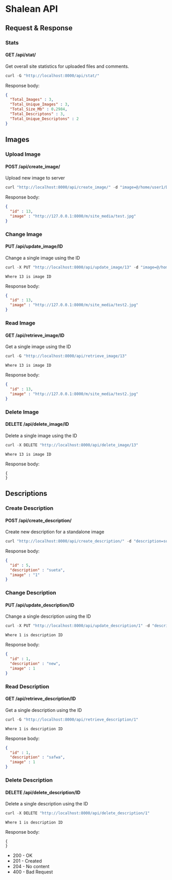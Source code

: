 # Shalean API

## Request & Response

### Stats
#### GET /api/stat/
  
Get overall site statistics for uploaded files and comments.

```c++
curl -G "http://localhost:8000/api/stat/"
```
     
Response body:

```json
{
  "Total_Images" : 3,
  "Total_Unique_Images" : 3,
  "Total_Size_Mb" : 0.2984,
  "Total_Descriptons" : 3,
  "Total_Unique_Descriptons" : 2
}
```

## Images

### Upload Image
#### POST /api/create_image/
  
Upload new image to server

```c++
curl "http://localhost:8000/api/create_image/" -d "image=@/home/user1/Desktop/test.jpg"
```
     
Response body:

```json
{
  "id" : 13,
  "image" : "http://127.0.0.1:8000/m/site_media/test.jpg"
}
```
    
### Change Image
#### PUT /api/update_image/ID
  
Change a single image using the ID

```c++
curl -X PUT "http://localhost:8000/api/update_image/13" -d "image=@/home/user1/Desktop/test2.jpg"
```
     
`Where 13 is image ID`
  
Response body:

```json
{
  "id" : 13,
  "image" : "http://127.0.0.1:8000/m/site_media/test2.jpg"
}
```
        
### Read Image
#### GET /api/retrieve_image/ID
  
Get a single image using the ID

```c++
curl -G "http://localhost:8000/api/retrieve_image/13"
```
     
`Where 13 is image ID`
  
Response body:

```json
{
  "id" : 13,
  "image" : "http://127.0.0.1:8000/m/site_media/test2.jpg"
}
```
    
### Delete Image
#### DELETE /api/delete_image/ID
  
Delete a single image using the ID

```c++
curl -X DELETE "http://localhost:8000/api/delete_image/13"
```
     
`Where 13 is image ID`
  
Response body:

    {
    }
    
## Descriptions

### Create Description
#### POST /api/create_description/
  
Create new description for a standalone image

```c++
curl "http://localhost:8000/api/create_description/" -d "description=sueta&image=1"
```
     
Response body:

```json
{
  "id" : 5,
  "description" : "sueta",
  "image" : "1"
}
```
    
### Change Description
#### PUT /api/update_description/ID
  
Change a single description using the ID

```c++
curl -X PUT "http://localhost:8000/api/update_description/1" -d "description=new"  
```

`Where 1 is description ID`
  
Response body:

```json
{
  "id" : 1,
  "description" : "new",
  "image" : 1
}
```
        
### Read Description
#### GET /api/retrieve_description/ID
  
Get a single description using the ID

```c++
curl -G "http://localhost:8000/api/retrieve_description/1"
```

`Where 1 is description ID`
  
Response body:

```json
{
  "id" : 1,
  "description" : "safwa",
  "image" : 1
}
```
    
### Delete Description
#### DELETE /api/delete_description/ID
  
Delete a single description using the ID

```c++
curl -X DELETE "http://localhost:8000/api/delete_description/1"
```

`Where 1 is description ID`
  
Response body:

    {
    }
    
* 200 - OK
* 201 - Created
* 204 - No content
* 400 - Bad Request
